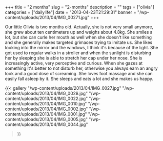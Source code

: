 +++
title = "2 months"
slug = "2-months"
description = ""
tags = ["olivia"]
categories = ["dailylife"]
date = "2013-04-23T21:29:31"
banner = "/wp-content/uploads/2013/04/IMG_00271.jpg"
+++

Our little Olivia is two months old. Actually, she is not very small anymore, she grew about ten centimeters up and weighs about 4.8kg. She smiles a lot, but she can curle her
mouth as well when she doesn't like something and she generally makes targeted grimaces trying to
imitate us. She likes looking into the mirror and the windows, I think it's because of the light.
She got used to regular walks in a stroller and when the sunlight is disturbing her by sleeping she
is able to stretch her cap under her nose. She is increasingly active, very perceptive and curious.
When she gazes at something it's better to not disturb her, otherwise you always earn an angry look
and a good dose of screaming. She loves foot massage and she can easily fall asleep by it. She
sleeps and eats a lot and she makes us happy.

{{< gallery
    "/wp-content/uploads/2013/04/IMG_0027.jpg"
    "/wp-content/uploads/2013/04/IMG_0029.jpg"
    "/wp-content/uploads/2013/04/IMG_0022.jpg"
    "/wp-content/uploads/2013/04/IMG_0010.jpg"
    "/wp-content/uploads/2013/04/IMG_0002.jpg"
    "/wp-content/uploads/2013/04/IMG_0001.jpg"
    "/wp-content/uploads/2013/04/IMG_0005.jpg"
    "/wp-content/uploads/2013/04/IMG_0044.jpg"
>}}
